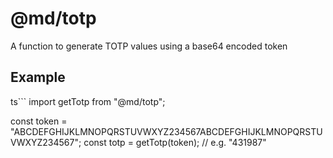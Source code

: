 # @md/totp

A function to generate TOTP values using a base64 encoded token

## Example

ts```
import getTotp from "@md/totp";

const token = "ABCDEFGHIJKLMNOPQRSTUVWXYZ234567ABCDEFGHIJKLMNOPQRSTUVWXYZ234567";
const totp = getTotp(token); // e.g. "431987"
```